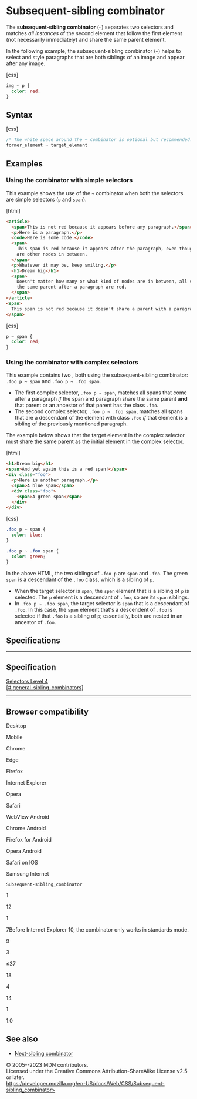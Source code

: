 Subsequent-sibling combinator
=============================

The **subsequent-sibling combinator** (`~`) separates two selectors and
matches *all instances* of the second element that follow the first
element (not necessarily immediately) and share the same parent element.

In the following example, the subsequent-sibling combinator (`~`) helps
to select and style paragraphs that are both siblings of an image and
appear after any image.

[css]

```css
img ~ p {
  color: red;
}
```

Syntax
------

[css]

```css
/* The white space around the ~ combinator is optional but recommended. */
former_element ~ target_element 
```

Examples
--------

### Using the combinator with simple selectors

This example shows the use of the `~` combinator when both the selectors
are simple selectors (`p` and `span`).

[html]

```html
<article>
  <span>This is not red because it appears before any paragraph.</span>
  <p>Here is a paragraph.</p>
  <code>Here is some code.</code>
  <span>
    This span is red because it appears after the paragraph, even though there
    are other nodes in between.
  </span>
  <p>Whatever it may be, keep smiling.</p>
  <h1>Dream big</h1>
  <span>
    Doesn't matter how many or what kind of nodes are in between, all spans from
    the same parent after a paragraph are red.
  </span>
</article>
<span>
  This span is not red because it doesn't share a parent with a paragraph.
</span>
```

[css]

```css
p ~ span {
  color: red;
}
```

### Using the combinator with complex selectors

This example contains two [](selector_structure.md#complex_selector), both
using the subsequent-sibling combinator: `.foo p ~ span` and
`.foo p ~ .foo span`.

- The first complex selector, `.foo p ~ span`, matches all spans that
    come after a paragraph *if* the span and paragraph share the same
    parent **and** that parent or an ancestor of that parent has the
    class `.foo`.
- The second complex selector, `.foo p ~ .foo span`, matches all spans
    that are a descendant of the element with class `.foo` *if* that
    element is a sibling of the previously mentioned paragraph.

The example below shows that the target element in the complex selector
must share the same parent as the initial element in the complex
selector.

[html]

```html
<h1>Dream big</h1>
<span>And yet again this is a red span!</span>
<div class="foo">
  <p>Here is another paragraph.</p>
  <span>A blue span</span>
  <div class="foo">
    <span>A green span</span>
  </div>
</div>
```

[css]

```css
.foo p ~ span {
  color: blue;
}

.foo p ~ .foo span {
  color: green;
}
```

In the above HTML, the two siblings of `.foo p` are `span` and `.foo`.
The green `span` is a descendant of the `.foo` class, which is a sibling
of `p`.

- When the target selector is `span`, the `span` element that is a
    sibling of `p` is selected. The `p` element is a descendant of
    `.foo`, so are its `span` siblings.
- In `.foo p ~ .foo span`, the target selector is `span` that is a
    descendant of `.foo`. In this case, the `span` element that\'s a
    descendent of `.foo` is selected if that `.foo` is a sibling of `p`;
    essentially, both are nested in an ancestor of `.foo`.

Specifications
--------------

  --------------------------------------------------------------------------------------------------------

Specification
  --------------------------------------------------------------------------------------------------------

  [Selectors Level 4\
  [\#
  general-sibling-combinators]](https://drafts.csswg.org/selectors/#general-sibling-combinators)

  --------------------------------------------------------------------------------------------------------

Browser compatibility
---------------------

Desktop

Mobile

Chrome

Edge

Firefox

Internet Explorer

Opera

Safari

WebView Android

Chrome Android

Firefox for Android

Opera Android

Safari on IOS

Samsung Internet

`Subsequent-sibling_combinator`

1

12

1

7Before Internet Explorer 10, the combinator only works in standards
mode.

9

3

≤37

18

4

14

1

1.0

See also
--------

- [Next-sibling combinator](next-sibling_combinator.md)

© 2005--2023 MDN contributors.\
Licensed under the Creative Commons Attribution-ShareAlike License v2.5
or later.\
https://developer.mozilla.org/en-US/docs/Web/CSS/Subsequent-sibling_combinator>
